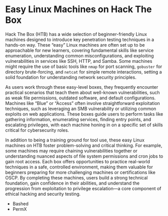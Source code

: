 # Easy Linux Machines on Hack The Box

Hack The Box (HTB) has a wide selection of beginner-friendly Linux machines designed to introduce key penetration testing techniques in a hands-on way. These “easy” Linux machines are often set up to be approachable for new learners, covering fundamental skills like service enumeration, understanding common misconfigurations, and exploiting vulnerabilities in services like SSH, HTTP, and Samba. Some machines might require the use of basic tools like `nmap` for port scanning, `gobuster` for directory brute-forcing, and `netcat` for simple remote interactions, setting a solid foundation for understanding network security principles.

As users work through these easy-level boxes, they frequently encounter practical scenarios that teach them about well-known vulnerabilities, such as weak file permissions, outdated software, and default configurations. Machines like “Blue” or “Access” often involve straightforward exploitation techniques, such as leveraging an SMB vulnerability or utilizing common exploits on web applications. These boxes guide users to perform tasks like gathering information, enumerating services, finding entry points, and escalating privileges, with each machine honing in on a specific set of skills critical for cybersecurity roles.

In addition to being a training ground for tool use, these easy Linux machines on HTB foster problem-solving and critical thinking. For example, some machines may require chaining vulnerabilities together or understanding nuanced aspects of file system permissions and cron jobs to gain root access. Each box offers opportunities to practice real-world techniques in a safe, controlled environment, making them valuable for beginners preparing for more challenging machines or certifications like OSCP. By completing these machines, users build a strong technical foundation, gain confidence in their abilities, and understand the progression from exploitation to privilege escalation—a core component of ethical hacking and security testing.

- Bashed
- PermX